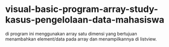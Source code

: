 # visual-basic-program-array-study-kasus-pengelolaan-data-mahasiswa
di program ini menggunakan array satu dimensi yang bertujuan menambahkan element/data pada array dan menampilkannya di listview.
